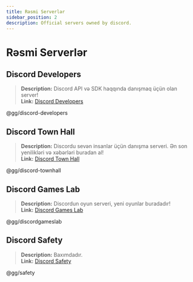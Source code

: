 ```yaml
---
title: Rəsmi Serverlər
sidebar_position: 2
description: Official servers owned by discord.
---
```


# Rəsmi Serverlər

## **Discord Developers**
> __Description:__ Discord API və SDK haqqında danışmaq üçün olan server!   <br/>
__Link:__ [Discord Developers](https://discord.gg/discord-developers)

@gg/discord-developers

## **Discord Town Hall** 
> __Description:__ Discordu sevən insanlar üçün danışma serveri.  Ən son yenilikləri və xəbərləri buradan al!   <br/>
__Link:__ [Discord Town Hall](https://discord.gg/discord-townhall)

@gg/discord-townhall

## **Discord Games Lab** 
> __Description:__ Discordun oyun serveri, yeni oyunlar buradadır!   <br/>
__Link:__ [Discord Games Lab](https://discord.gg/discordgameslab)

@gg/discordgameslab

## **Discord Safety**
> __Description:__ Baxımdadır.  <br/>
__Link:__ [Discord Safety](https://discord.gg/safety)

@gg/safety
